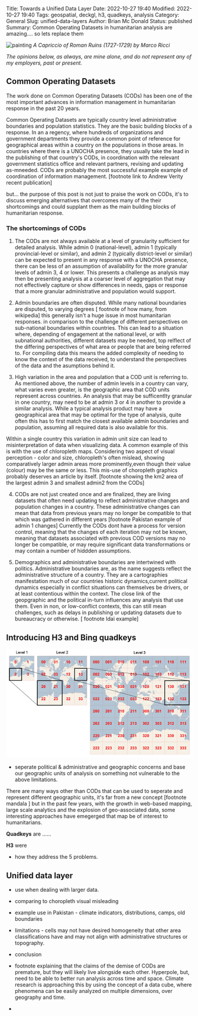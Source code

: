 Title: Towards a Unified Data Layer
Date: 2022-10-27 19:40
Modified: 2022-10-27 19:40
Tags: geospatial, deckgl, h3, quadkeys, analysis 
Category: General
Slug: unified-data-layers 
Author: Brian Mc Donald
Status: published
Summary: Common Operating Datasets in humanitarian analysis are amazing.... so lets replace them

![painting](../files/images/501450ldsdl.jpg)
*A Capriccio of Roman Ruins (1727-1729) by Marco Ricci*

*The opinions below, as always, are mine alone, and do not represent any of my employers, past or present.*

## Common Operating Datasets
The work done on Common Operating Datasets (CODs) has been one of the most important advances in information management in humanitarian response in the past 20 years.

Common Operating Datasets are typically country level administrative boundaries and population statistics. They are the basic building blocks of a response. In an a regency, where hundreds of organizations and government departments they provide a common point of reference for geographical areas within a country on the populations in those areas. In countries where there is a UNOCHA presence, they usually take the lead in the publishing of that country's CODs, in coordination with the relevant government statistics office and relevant partners, revising and updating as-mneeded. CODs are probably the most successful example example of coordination of information management. [footnote link to Andrew Verity recent publication]

but... the purpose of this post is not just to praise the work on CODs, it's to discuss emerging alternatives that overcomes many of the their shortcomings and could supplant them as the main building blocks of humanitarian response.

### The shortcomings of CODs

1. The CODs are not always available at a level of granularity sufficient for detailed analysis. While admin 0 (national-level), admin 1 (typically provincial-level or similar), and admin 2 (typically district-level or similar) can be expected to present in any response with a UNOCHA presence, there can be less of an assumption of availability for the more granular levels of admin 3, 4 or lower. This presents a challenge as analysis may then be presenting analysis at a coarser level of aggregation that may not effectively capture or show differences in needs, gaps or response that a more granular administrative and population would support.

2. Admin boundaries are often disputed. While many national boundaries are disputed, to varying degrees [ footnote of how many, from wikipedia] this generally isn't a huge issue in most humanitarian responses. in comparison to the challenge of different perspectives on sub-national boundaries within countries. This can lead to a situation where, depending of engagement at the national level, or with subnational authorities, different datasets may be needed, top relflect of the differing perspectives of what area or people that are being referred to. For compiling data this means the added complexity of needing to know the context of the data received, to understand the perspectives of the data and the asumptions behind it.

3. High variation in the area and population that a COD unit is referring to. As mentioned above, the number of admin levels in a country can vary, what varies even greater, is the geographic area that COD units represent across countries. An analysis that may be sufficentlty granular in one country, may need to be at admin 3 or 4 in another to provide a similar analysis. While a typical analysis product may have a geographical area that may be optimal for the type of analysis, quite often this has to first match the closest available admin boundaries and population, assuming all required data is also available for this. 

Within a single country this variation in admin unit size can lead to misinterpretation of data when visualizing data. A common example of this is with the use of chloropleth maps. Considering two aspect of visual perception - color and size, chloropleth's often mislead, showing comparatively larger admin areas more prominently,even though their value (colour) may be the same or less. This mis-use of choropleth graphics probably deserves an article by itself. [footnote showing the km2 area of the largest admin 3 and smallest admin2 from the CODs]

4. CODs are not just created once and are finalized, they are living datasets that often need updating to reflect administrative changes and population changes in a country. These administrative changes can mean that data from previous years may no longer be compatible to that which was gathered in different years [footnote Pakistan example of admin 1 changes] Currently the CODs dont have a process for version control, meaning that the changes of each iteration may not be known, meaning that datasets associated with previous COD versions may no longer be compatible, or may require significant data transformations or may contain a number of hiddden assumptions.
  
5. Demographics and administrative boundaries are intertwined with politics. Administrative boundaries are, as the name suggests reflect the administrative structure of a country. They are a cartographies manifestation much of our countries historic dynamics,current political dynamics especially in conflict situations can themselves be drivers, or at least contentious within the context. The close link of the geopgraphic and the political in-turn influences any analysis that use them. Even in non, or low-conflict contexts, this can still mean challenges, such as delays in publishing or updating datasets due to bureaucracy or otherwise. [ footnote Idai example]  

## Introducing H3 and Bing quadkeys
![quadkeys](../files/images/quadkeys.jpg)
- seperate political & administrative and geographic concerns and base our geographic units of analysis on something not vulnerable to the above limitations.

There are many ways other than CODs that can be used to seperate and represent different geographic units, it's far from a new concept [footnote mandala ] but in the past few years, with the growth in web-based mapping, large scale analytics and the explosion of geo-associated data, some interesting approaches have emegerged that map be of interest to humanitarians.

**Quadkeys** are ......

**H3** were 
   
- how they address the 5 problems.

## Unified data layer
- use when dealing with larger data.

- comparing to choropleth visual misleading

- example use in Pakistan - climate indicators, distributions, camps, old boundaries

- limitations - cells may not have desired homogeneity that other area classifications have and may not align with administrative structures or topography. 

- conclusion

- footnote explaining that the claims of the demise of CODs are premature, but they will likely live alongside each other. Hyperpole, but, need to be able to better run analysis across time and space. Climate research is approaching this by using the concept of a data cube, where phenomena can be easily analyzed on multiple dimensions, over geography and time.

- 
